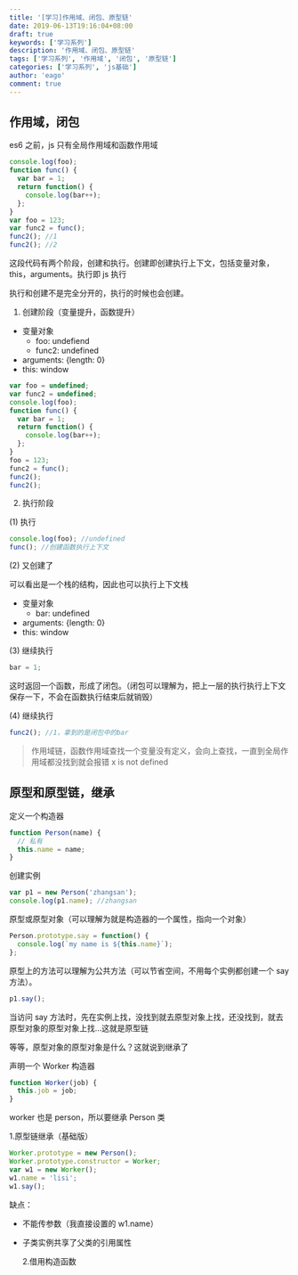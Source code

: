 ```yaml
---
title: '[学习]作用域、闭包、原型链'
date: 2019-06-13T19:16:04+08:00
draft: true
keywords: ['学习系列']
description: '作用域、闭包、原型链'
tags: ['学习系列', '作用域', '闭包', '原型链']
categories: ['学习系列', 'js基础']
author: 'eago'
comment: true
---
```


## 作用域，闭包

es6 之前，js 只有全局作用域和函数作用域

```js
console.log(foo);
function func() {
  var bar = 1;
  return function() {
    console.log(bar++);
  };
}
var foo = 123;
var func2 = func();
func2(); //1
func2(); //2
```

这段代码有两个阶段，创建和执行。创建即创建执行上下文，包括变量对象，this，arguments。执行即 js 执行

执行和创建不是完全分开的，执行的时候也会创建。

1. 创建阶段（变量提升，函数提升）

- 变量对象
  - foo: undefiend
  - func2: undefined
- arguments: {length: 0}
- this: window

```js
var foo = undefined;
var func2 = undefined;
console.log(foo);
function func() {
  var bar = 1;
  return function() {
    console.log(bar++);
  };
}
foo = 123;
func2 = func();
func2();
func2();
```

2. 执行阶段

(1) 执行

```js
console.log(foo); //undefined
func(); //创建函数执行上下文
```

(2) 又创建了

可以看出是一个栈的结构，因此也可以执行上下文栈

- 变量对象
  - bar: undefined
- arguments: {length: 0}
- this: window

(3) 继续执行

```js
bar = 1;
```

这时返回一个函数，形成了闭包。（闭包可以理解为，把上一层的执行执行上下文保存一下，不会在函数执行结束后就销毁）

(4) 继续执行

```js
func2(); //1，拿到的是闭包中的bar
```

> 作用域链，函数作用域查找一个变量没有定义，会向上查找，一直到全局作用域都没找到就会报错 x is not defined

## 原型和原型链，继承

定义一个构造器

```js
function Person(name) {
  // 私有
  this.name = name;
}
```

创建实例

```js
var p1 = new Person('zhangsan');
console.log(p1.name); //zhangsan
```

原型或原型对象（可以理解为就是构造器的一个属性，指向一个对象）

```js
Person.prototype.say = function() {
  console.log(`my name is ${this.name}`);
};
```

原型上的方法可以理解为公共方法（可以节省空间，不用每个实例都创建一个 say 方法）。

```js
p1.say();
```

当访问 say 方法时，先在实例上找，没找到就去原型对象上找，还没找到，就去原型对象的原型对象上找...这就是原型链

等等，原型对象的原型对象是什么？这就说到继承了

声明一个 Worker 构造器

```js
function Worker(job) {
  this.job = job;
}
```

worker 也是 person，所以要继承 Person 类

1.原型链继承（基础版）

```js
Worker.prototype = new Person();
Worker.prototype.constructor = Worker;
var w1 = new Worker();
w1.name = 'lisi';
w1.say();
```

缺点：

- 不能传参数（我直接设置的 w1.name）
- 子类实例共享了父类的引用属性

  2.借用构造函数
